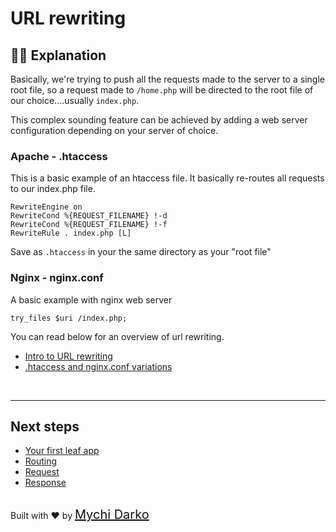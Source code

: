 # URL rewriting

## 👩‍🏫 Explanation

Basically, we're trying to push all the requests made to the server to a single root file, so a request made to `/home.php` will be directed to the root file of our choice....usually `index.php`.

This complex sounding feature can be achieved by adding a web server configuration depending on your server of choice.

### Apache - .htaccess

This is a basic example of an htaccess file. It basically re-routes all requests to our index.php file.

```htaccess
RewriteEngine on
RewriteCond %{REQUEST_FILENAME} !-d
RewriteCond %{REQUEST_FILENAME} !-f
RewriteRule . index.php [L]
```

Save as `.htaccess` in your the same directory as your "root file"

### Nginx - nginx.conf

A basic example with nginx web server

```nginx
try_files $uri /index.php;
```

You can read below for an overview of url rewriting.

- [Intro to URL rewriting](https://www.smashingmagazine.com/2011/11/introduction-to-url-rewriting/)
- [.htaccess and nginx.conf variations](https://gist.github.com/bramus/5332525)

<br>
<hr>

## Next steps

- [Your first leaf app](leaf/v/2.5.0-beta/intro/first)
- [Routing](leaf/v/2.5.0-beta/routing/)
- [Request](leaf/v/2.5.0-beta/http/request)
- [Response](leaf/v/2.5.0-beta/http/response)

<br>
Built with ❤ by <a href="https://mychi.netlify.app" style="font-size: 20px; color: #111;" target="_blank">Mychi Darko</a>